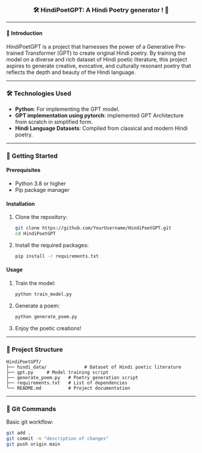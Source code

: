 

<div align="center">
    <h3>🛠️ HindiPoetGPT: A Hindi Poetry generator ! 🤖</h3>
</div>

---

#### 📜 Introduction

HindiPoetGPT is a project that harnesses the power of a Generative Pre-trained Transformer (GPT) to create original Hindi poetry. By training the model on a diverse and rich dataset of Hindi poetic literature, this project aspires to generate creative, evocative, and culturally resonant poetry that reflects the depth and beauty of the Hindi language.

---

### 🛠️ Technologies Used  
- **Python**: For implementing the GPT model.  
- **GPT implementation using pytorch**: implemented GPT Architecture from scratch in simplified form.  
- **Hindi Language Datasets**: Compiled from classical and modern Hindi poetry.  

---

### 🚀 Getting Started  

#### Prerequisites  
- Python 3.8 or higher  
- Pip package manager  

#### Installation  
1. Clone the repository:  
   ```bash
   git clone https://github.com/YourUsername/HindiPoetGPT.git
   cd HindiPoetGPT
   ```  
2. Install the required packages:  
   ```bash
   pip install -r requirements.txt
   ```  

#### Usage  
1. Train the model:  
   ```bash
   python train_model.py
   ```  
2. Generate a poem:  
   ```bash
   python generate_poem.py 
   ```  
3. Enjoy the poetic creations!  

---

### 📂 Project Structure  
```plaintext
HindiPoetGPT/  
├── hindi_data/              # Dataset of Hindi poetic literature   
├── gpt.py     # Model training script  
├── generate_poem.py   # Poetry generation script  
├── requirements.txt   # List of dependencies  
└── README.md          # Project documentation  
```

---

### 📝 Git Commands

Basic git workflow:
```bash
git add .
git commit -m "description of changes"
git push origin main

















